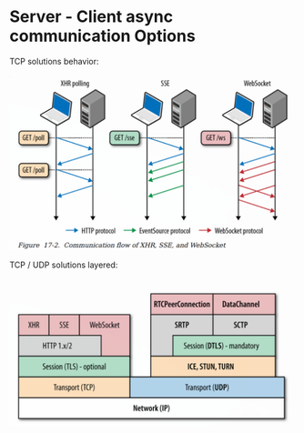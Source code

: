 # Server - Client async communication Options

TCP solutions behavior:

![TCP solutions](http1.x-tcp-solutions.png)

TCP / UDP solutions layered:

![Solution layers](http1.x-tcp-udp-layercomparison.png)


